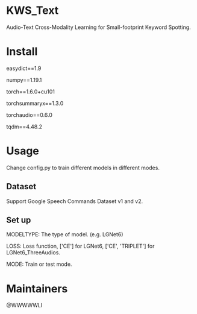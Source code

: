 # KWS_Text
Audio-Text Cross-Modality Learning for Small-footprint Keyword Spotting.

# Install
easydict==1.9

numpy==1.19.1

torch==1.6.0+cu101

torchsummaryx==1.3.0

torchaudio==0.6.0

tqdm==4.48.2

# Usage
Change config.py to train different models in different modes.
## Dataset
Support Google Speech Commands Dataset v1 and v2.
## Set up
MODELTYPE: The type of model. (e.g. LGNet6)

LOSS: Loss function, ['CE'] for LGNet6, ['CE', 'TRIPLET'] for LGNet6_ThreeAudios.

MODE: Train or test mode.

# Maintainers
@WWWWWLI
